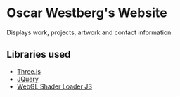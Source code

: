 # Oscar Westberg's Website
Displays work, projects, artwork and contact information.

## Libraries used
* [Three.js](https://github.com/mrdoob/three.js)
* [JQuery](http://jquery.com)
* [WebGL Shader Loader JS](https://github.com/codecruzer/webgl-shader-loader-js)